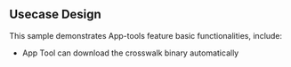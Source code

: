 ## Usecase Design

This sample demonstrates App-tools feature basic functionalities, include:

* App Tool can download the crosswalk binary automatically
